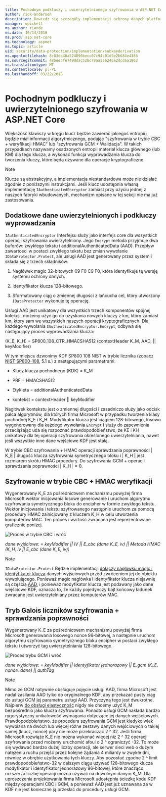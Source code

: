 ```yaml
---
title: Pochodnym podkluczy i uwierzytelnionego szyfrowania w ASP.NET Core
author: rick-anderson
description: Dowiedz się szczegóły implementacji ochrony danych platformy ASP.NET Core podkluczy pochodnym i uwierzytelniony szyfrowania.
manager: wpickett
ms.author: riande
ms.date: 10/14/2016
ms.prod: asp.net-core
ms.technology: aspnet
ms.topic: article
uid: security/data-protection/implementation/subkeyderivation
ms.openlocfilehash: 8c83da40a524896becc07c94c01d5e2b684e4386
ms.sourcegitcommit: 48beecfe749ddac52bc79aa3eb246a2dcdaa1862
ms.translationtype: MT
ms.contentlocale: pl-PL
ms.lasthandoff: 03/22/2018
---
```

# <a name="subkey-derivation-and-authenticated-encryption-in-aspnet-core"></a>Pochodnym podkluczy i uwierzytelnionego szyfrowania w ASP.NET Core

<a name="data-protection-implementation-subkey-derivation"></a>

Większość klawiszy w kręgu klucz będzie zawierać jakiegoś entropii i będzie miał informacji algorytmicznego, podając "szyfrowania w trybie CBC + weryfikacji HMAC" lub "szyfrowania GCM + Walidacja". W takich przypadkach nazywamy osadzonych entropii materiał klucza głównego (lub KM) dla tego klucza, a wykonać funkcja wyprowadzania klucza do tworzenia kluczy, które będą używane dla operacje kryptograficzne.

> [!NOTE]
> Klucze są abstrakcyjny, a implementacja niestandardowa może nie działać zgodnie z poniższymi instrukcjami. Jeśli klucz udostępnia własną implementację `IAuthenticatedEncryptor` zamiast przy użyciu jednej z naszych fabryki wbudowanych, mechanizm opisane w tej sekcji nie ma już zastosowania.

<a name="data-protection-implementation-subkey-derivation-aad"></a>

## <a name="additional-authenticated-data-and-subkey-derivation"></a>Dodatkowe dane uwierzytelnionych i podkluczy wyprowadzania

`IAuthenticatedEncryptor` Interfejsu służy jako interfejs core dla wszystkich operacji szyfrowania uwierzytelniony. Jego `Encrypt` metoda przyjmuje dwa buforów: zwykłego tekstu i additionalAuthenticatedData (AAD). Przepływ zawartości w postaci zwykłego tekstu bez zmian wywołanie `IDataProtector.Protect`, ale usługi AAD jest generowany przez system i składa się z trzech składników:

1. Nagłówek magic 32-bitowych 09 F0 C9 F0, która identyfikuje tę wersję systemu ochrony danych.

2. Identyfikator klucza 128-bitowego.

3. Sformatowany ciąg o zmiennej długości z łańcucha cel, który utworzony `IDataProtector` wykonuje tę operację.

Usługi AAD jest unikatowy dla wszystkich trzech komponentów spójnej kolekcji, możemy użyć go do uzyskania nowych kluczy z km, który zamiast km, który sam we wszystkich naszych operacji kryptograficznych. Dla każdego wywołania `IAuthenticatedEncryptor.Encrypt`, odbywa się następujący proces wyprowadzania klucza:

(K_E, K_H) = SP800_108_CTR_HMACSHA512 (contextHeader K_M, AAD, || keyModifier)

W tym miejscu dzwonimy KDF SP800 108 NIST w trybie licznika (zobacz [NIST SP800-108](http://nvlpubs.nist.gov/nistpubs/Legacy/SP/nistspecialpublication800-108.pdf), 5.1 s.) z następującymi parametrami:

* Klucz klucza pochodnego (KDK) = K_M

* PRF = HMACSHA512

* Etykieta = additionalAuthenticatedData

* kontekst = contextHeader || keyModifier

Nagłówek kontekstu jest o zmiennej długości i zasadniczo służy jako odcisk palca algorytmów, dla których firma Microsoft w przypadku tworzenia klasy pochodnej K_E i K_H. Modyfikator klucza jest ciągiem 128-bitowego, losowo wygenerowany dla każdego wywołania `Encrypt` i służy do zapewnienia przeciążając uda się rozpoznać prawdopodobieństwo, że KE i KH unikatowy dla tej operacji szyfrowania określonego uwierzytelniania, nawet jeśli wszystkie inne dane wejściowe KDF jest stałą.

W trybie CBC szyfrowania + HMAC operacji sprawdzania poprawności | K_E | długość klucza szyfrowania symetrycznego bloku i | K_H | jest rozmiarem skrótu HMAC procedury. Do szyfrowania GCM + operacji sprawdzania poprawności | K_H | = 0.

## <a name="cbc-mode-encryption--hmac-validation"></a>Szyfrowanie w trybie CBC + HMAC weryfikacji

Wygenerowany K_E za pośrednictwem mechanizmu powyżej firma Microsoft wektor inicjowania losowe generowanie i uruchom algorytmu szyfrowania symetrycznego bloku do encipher w formie zwykłego tekstu. Wektor inicjowania i tekstu szyfrowanego następnie uruchom za pomocą procedury HMAC zainicjowany z kluczem K_H w celu utworzenia komputerów MAC. Ten proces i wartość zwracana jest reprezentowane graficznie poniżej.

![Proces w trybie CBC i wróć](subkeyderivation/_static/cbcprocess.png)

*dane wyjściowe: = keyModifier || IV || E_cbc (dane K_E, iv) || Metoda HMAC (K_H, iv || E_cbc (dane K_E, iv))*

> [!NOTE]
> `IDataProtector.Protect` Będzie implementacji [dołączy nagłówku magic i identyfikator klucza](xref:security/data-protection/implementation/authenticated-encryption-details) danych wyjściowych przed zwróceniem jej do obiektu wywołującego. Ponieważ magic nagłówka i identyfikator klucza niejawnie są częścią [AAD](xref:security/data-protection/implementation/subkeyderivation#data-protection-implementation-subkey-derivation-aad), i ponieważ modyfikator klucza jest podawany jako dane wejściowe KDF, oznacza to, że każdy pojedynczy bajt końcowy ładunek zwracane jest uwierzytelniany przez komputerów MAC.

## <a name="galoiscounter-mode-encryption--validation"></a>Tryb Galois liczników szyfrowania + sprawdzania poprawności

Wygenerowany K_E za pośrednictwem mechanizmu powyżej firma Microsoft generowania losowego nonce 96-bitowej, a następnie uruchom algorytmu szyfrowania symetrycznego bloku encipher w postaci zwykłego tekstu i utworzyć tag uwierzytelniania 128-bitowego.

![Proces trybu GCM i wróć](subkeyderivation/_static/galoisprocess.png)

*dane wyjściowe: = keyModifier || Identyfikator jednorazowy || E_gcm (K_E, nonce, dane) || authTag*

> [!NOTE]
> Mimo że GCM natywnie obsługuje pojęcie usługi AAD, firma Microsoft jest nadal zasilania AAD tylko do oryginalnego KDF, aby przekazać pusty ciąg do usługi GCM jej parametru usługi AAD. Przyczyną tego jest dwukrotne. Najpierw [do obsługi elastyczność](xref:security/data-protection/implementation/context-headers#data-protection-implementation-context-headers) nigdy nie chcemy użyć K_M bezpośrednio jako klucza szyfrowania. Ponadto usługi GCM nakłada bardzo rygorystyczny unikatowość wymagania dotyczące jej danych wejściowych. Prawdopodobieństwo, że procedura szyfrowania GCM jest kiedykolwiek wywołana na dwóch lub więcej różne zestawy danych wejściowych o takiej samej (klucz, nonce) pary nie może przekraczać 2 ^ 32. Jeśli firma Microsoft rozwiąże K_E nie można wykonać więcej niż 2 ^ 32 operacji szyfrowania przed możemy uruchomić afoul o 2 ^ ograniczyć -32. To może się wydawać bardzo dużej liczby operacji, ale serwer sieci web o dużym natężeniu ruchu przejść przez kolejne żądania 4 miliardy w zwykłe dni, również w obrębie użytkowania tych kluczy. Aby pozostać zgodne 2 ^ limit prawdopodobieństwo-32 w dalszym ciągu używać 128-bitowego klucza modyfikator i identyfikator jednorazowy 96-bitowej, które znacząco rozszerza liczbę operacji można używać na dowolnym danym K_M. Dla uproszczenia projektowania firma Microsoft udostępnia ścieżkę kodu KDF między operacjami CBC i GCM, a ponieważ AAD jest już uznawana za w KDF nie jest konieczne ją przesłać do procedury usługi GCM.
